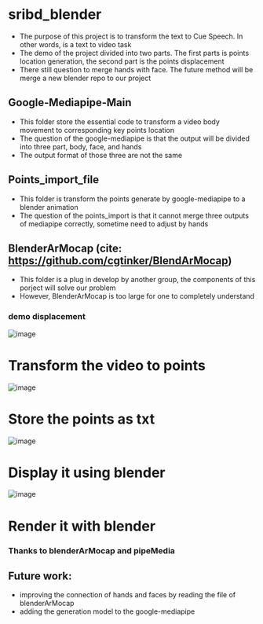 # sribd_blender
- The purpose of this project is to transform the text to Cue Speech. In other words, is a text to video task
- The demo of the project divided into two parts. The first parts is points location generation, the second part is the points displacement
- There still question to merge hands with face. The future method will be merge a new blender repo to our project

## Google-Mediapipe-Main
- This folder store the essential code to transform a video body movement to corresponding key points location
- The question of the google-mediapipe is that the output will be divided into three part, body, face, and hands
- The output format of those three are not the same

## Points_import_file
- This folder is transform the points generate by google-mediapipe to a blender animation
- The question of the points_import is that it cannot merge three outputs of mediapipe correctly, sometime need to adjust by hands

## BlenderArMocap (cite: https://github.com/cgtinker/BlendArMocap)
- This folder is a plug in develop by another group, the components of this porject will solve our problem
- However, BlenderArMocap is too large for one to completely understand

### demo displacement
![image](https://user-images.githubusercontent.com/88835096/185556550-effee91e-0cc3-4219-95cb-d133c749b9a6.png)
# Transform the video to points
![image](https://user-images.githubusercontent.com/88835096/185556691-7a6265b1-2f60-4584-beed-c31d8d5b751b.png)
# Store the points as txt
![image](https://user-images.githubusercontent.com/88835096/185556920-0608db8d-5fcc-48e8-92bf-9869f112534c.png)
# Display it using blender
![image](https://user-images.githubusercontent.com/88835096/185557074-d71429bc-546c-4d25-9d9d-44249ff3fc97.png)
# Render it with blender

### Thanks to blenderArMocap and pipeMedia

## Future work:
- improving the connection of hands and faces by reading the file of blenderArMocap
- adding the generation model to the google-mediapipe

